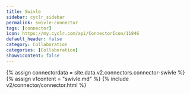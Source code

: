 ```yaml
---
title: Swivle
sidebar: cyclr_sidebar
permalink: swivle-connector
tags: [connector]
icon: https://my.cyclr.com/api/ConnectorIcon/11846
default_header: false
category: Collaboration
categories: [Collaboration]
showv1content: false
---
```

{% assign connectordata = site.data.v2.connectors.connector-swivle %}
{% assign v1content = "swivle.md" %}
{% include v2/connector/connector.html %}	